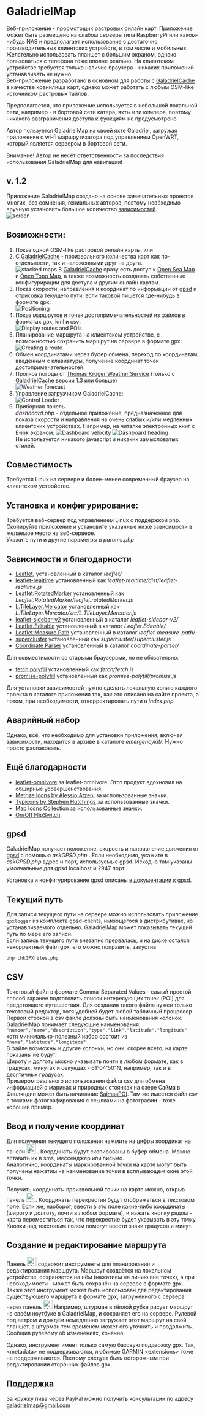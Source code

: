 # GaladrielMap
Веб-приложение - просмотрщик растровых онлайн карт. Приложение может быть размещено на слабом сервере типа  RaspberryPi или каком-нибудь NAS и предполагает использование с достаточно производительных клиентских устройств, в том числе и мобильных. Желательно использовать планшет с большим экраном, однако пользоваться с телефона тоже вполне реально. На клиентском устройстве требуется только наличие браузера - никаких приложений устанавливать не нужно.  
Веб-приложение разработано в основном для работы с [GaladrielCache](https://github.com/VladimirKalachikhin/Galadriel-cache) в качестве хранилища карт, однако может работать с любым OSM-like источником растровых тайлов. 

Предполагается, что приложение используется в небольшой локальной сети, например - в бортовой сети катера, яхты или кемпера, поэтому никакого разграничения доступа к функциям не предусмотрено.

Автор пользуется GaladrielMap на своей яхте Galadriel, загружая приложение с wi-fi маршрутизатора под управлением OpenWRT, который является сервером в бортовой сети. 

Внимание! Автор не несёт ответственности за последствия использования GaladrielMap для навигации!

## v. 1.2
Приложение GaladrielMap создано на основе  замечательных проектов многих, без сомнения, гениальных авторов, поэтому необходимо вручную установить большое количество [зависимостей](#dependences-and-thanks).  
 ![screen](screenshots/s.png)

## Возможности:
1. Показ одной OSM-like растровой онлайн карты, или
2. С [GaladrielCache](https://github.com/VladimirKalachikhin/Galadriel-cache) - произвольного количества карт как по-отдельности, так и наложенными друг на друга.  
 ![stacked maps](screenshots/s1.png)
В [GaladrielCache](https://github.com/VladimirKalachikhin/Galadriel-cache) сразу есть доступ к [Open Sea Map](http://www.openseamap.org/) и [Open Topo Map](https://opentopomap.org/about), а также возможность создавать собственные конфигурирации для доступа к другим онлайн картам. 
 3. Показ скорости, направления и координат по информации от [gpsd](https://gpsd.io/) и отрисовка текущего пути, если таковой пишется где-нибудь в формате gpx:  
 ![Positioning](screenshots/s2.png)
 4. Показ маршрутов и точек достопримечательностей из файлов в форматах gpx, kml и csv:  
 ![Display routes and POIs](screenshots/s5.png)
 5. Планирование маршрута на клиентском устройстве, с возможностью сохранить маршрут на сервере в формате gpx:  
 ![Creating a route](screenshots/s3.png)
 6. Обмен координатами через буфер обмена, переход по координатам, введённым с клавиатуры, получение координат точек достопримечательностей.  
7.  Прогноз погоды от [Thomas Krüger Weather Service](http://weather.openportguide.de/index.php/en/) (только с  [GaladrielCache](https://github.com/VladimirKalachikhin/Galadriel-cache) версии 1.3 или больше)  
 ![Weather forecast](screenshots/s8.png)
 8. Управление загрузчиком GaladrielCache:   
 ![Control Loader](screenshots/s4.png)
 9. Приборная панель.  
 _dashboard.php_ - отдельное приложение, предназначенное для показа скорости и направления на очень слабых и/или медленных клиентских устройствах. Например, на читалке электронных книг с E-ink экраном:
 ![Dashboard velocity](screenshots/s7.jpg)
 ![Dashboard heading](screenshots/s6.jpg)  
 Не используется никакого javascript и никаких замысловатых стилей.

## Совместимость
Требуется Linux на сервере и более-менее современный браузер на клиентском устройстве.

## Установка и конфигурирование:
Требуется веб-сервер под управлением Linux с поддержкой php. Скопируйте приложение и установите указанные ниже зависимости в желаемое место на веб-сервере.  
Укажите пути и другие параметры в _params.php_

## Зависимости и благодарности
* [Leaflet](https://leafletjs.com/), установленный в каталог _leaflet/_ 
* [leaflet-realtime](https://github.com/perliedman/leaflet-realtime) установленный как _leaflet-realtime/dist/leaflet-realtime.js_
* [Leaflet.RotatedMarker](https://github.com/bbecquet/Leaflet.RotatedMarker) установленный как _Leaflet.RotatedMarker/leaflet.rotatedMarker.js_
* [L.TileLayer.Mercator](https://github.com/ScanEx/L.TileLayer.Mercator) установленный как _L.TileLayer.Mercator/src/L.TileLayer.Mercator.js_
* [leaflet-sidebar-v2](https://github.com/nickpeihl/leaflet-sidebar-v2) установленный в каталог _leaflet-sidebar-v2/_ 
* [Leaflet.Editable](https://github.com/Leaflet/Leaflet.Editable) установленный в каталог _Leaflet.Editable/_ 
* [Leaflet Measure Path](https://github.com/ProminentEdge/leaflet-measure-path) установленный в каталог _leaflet-measure-path/_ 
* [supercluster](https://github.com/mapbox/supercluster) установленный как _supercluster/supercluster.js_
* [Coordinate Parser](https://github.com/servant-of-god/coordinate-parser) установленный в каталог _coordinate-parser/_ 

Для совместимости со старыми браузерами, но не обязательно:
* [fetch polyfill](https://github.com/github/fetch/) установленный как _fetch/fetch.js_
* [promise-polyfill](https://github.com/taylorhakes/promise-polyfill) установленный как _promise-polyfill/promise.js_

Для установки зависимостей нужно сделать локальную копию каждого проекта в каталоге приложения так, как это описано на сайте проекта, а потом, при необходимости, откорректировать пути в _index.php_

## Аварийный набор
Однако, всё, что необходимо для установки приложения, включая зависимости, находится в архиве в каталоге  _emergencykit/_. Нужно просто распаковать.

## Ещё благодарности
* [leaflet-omnivore](https://github.com/mapbox/leaflet-omnivore) за leaflet-omnivore. Этот продукт вдохновил на обширные усовершенствования.
* [Metrize Icons by Alessio Atzeni](https://icon-icons.com/pack/Metrize-Icons/1130) за использованные значки.
* [Typicons by Stephen Hutchings](https://icon-icons.com/pack/Typicons/1144) за использованные значки.
* [Map Icons Collection](https://mapicons.mapsmarker.com/) за использованные значки.
* [On/Off FlipSwitch](https://proto.io/freebies/onoff/)

## gpsd
GaladrielMap получает положение, скорость и направление движения от [gpsd](https://gpsd.io/) с помощью _askGPSD.php_ . Если необходимо, укажите в _askGPSD.php_ адрес и порт, используемые gpsd. Исходно там указаны умолчальные для gpsd localhost и 2947 порт.

Установка и конфигурирование gpsd описаны в [документации к gpsd](https://gpsd.io/).

## Текущий путь
Для записи текущего пути на сервере можно использовать приложение `gpxlogger`  из комплекта gpsd-clients, имеющегося в дистрибутивах, но устанавливаемого отдельно. GaladrielMap может показывать текущий путь по мере его записи.  
Если запись текущего пути внезапно прервалась, и на диске остался некорректный файл gpx, его можно поправить, запустив
```
php chkGPXfiles.php
```

## CSV
Текстовый файл в формате Comma-Separated Values - самый простой способ заранее подготовить список интересующих точек (POI) для предстоящего путешествия. Для создания такого файла нужен только текстовый редактор, хотя удобней будет любой табличный процессор.  
Первой строкой в csv файле должны быть наименования колонок. GaladrielMap понимает следующие наименования:  
`"number","name","description","type","link","latitude","longitude"`  
хотя минимально-полезный набор состоит из  
`"name","latitude","longitude"`  
В файле возможны и другие колонки, но они, скорее всего, на карте показаны не будут.  
Широту и долготу можно указывать почти в любом формате, как в градусах, минутах и секундах - 61°04'50"N, например, так и в десятичных градусах.  
Примером реального использования файла csv для обмена информацией о маринах и природных стоянках на озере Сайма в Финляндии может быть начинание [SaimaaPOI](https://github.com/VladimirKalachikhin/Saimaa-POI). Там же имеется файл csv с точками фотографирования с ссылками на фотографии - тоже хороший пример.

## Ввод и получение координат
Для получения текущего положения нажмите на цифры координат на панели <img src="img/speed1.svg" alt="Dashboard" width="24px"> . Координаты будут скопированы в буфер обмена. Можно вставить их в sms, мессенджер или письмо.  
Аналогично, координаты маркированной точки на карте могут быть получены нажатим на наименование точки в всплывающем окне этой точки.

Получить координаты произвольной точки на карте можно, открыв панель <img src="img/route.svg" alt="Handle route" width="24px">. Координаты перекрестия будут отображаться в текстовом поле. Если же, наоборот, ввести в это поле какие-либо координаты (широту и долготу, почти в любом формате), и нажать кнопку рядом - карта переместиться так, что перекрестие будет указывать в эту точку. Кнопки над текстовым полем помогут ввести знаки градусов и минут.

## Создание и редактирование маршрута
Панель <img src="img/route.svg" alt="Handle route" width="24px"> содержит инструменты для планирования и редактирования маршрута. Маршрут создаётся на локальном устройстве, сохраняется на нём (нажатием на линию вне точек), а при необходимости - может быть сохранён на сервере в формате gpx.  
Также этот инструмент может быть использован для редактирования существующего маршрута в формате gpx, загруженного с сервера через панель <img src="img/poi.svg" alt="Handle route" width="24px"> Например, штурман в тёплой рубке рисует маршрут на своём ноутбуке в GaladrielMap, и сохраняет его на сервере. Рулевой под ветром и дождём немедленно загружает этот маршрут на свой планшет, а штурман тем временем может его уточнить и продолжить. Сообщив рулевому об изменениях, конечно.

Однако, инструмент имеет только самую базовую поддержку gpx. Так, &lt;metadata&gt; не поддерживаются, любимые GARMIN &lt;extensions&gt; тоже не поддерживаются. Поэтому следует быть осторожным при редактировании сторонних файлов gpx.

## Поддержка
За кружку пива через PayPal можно получить консультации по адресу [galadrielmap@gmail.com](mailto:galadrielmap@gmail.com)
